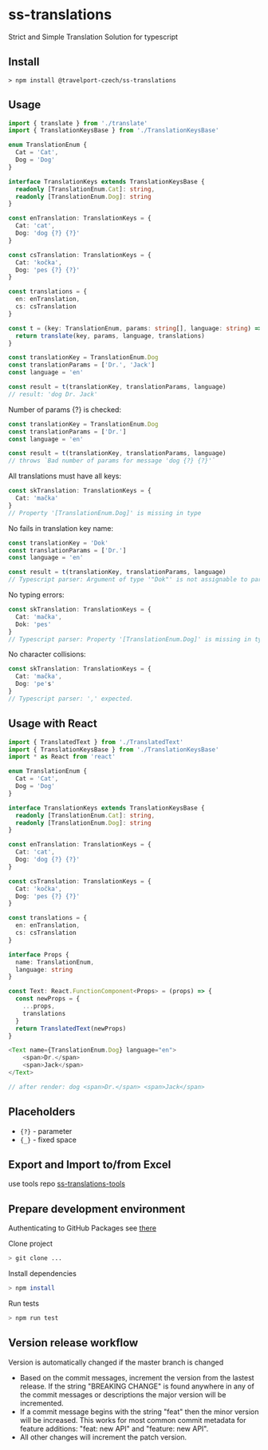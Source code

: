 # ss-translations
Strict and Simple Translation Solution for typescript

## Install

```
> npm install @travelport-czech/ss-translations
```

## Usage
```typescript
import { translate } from './translate'
import { TranslationKeysBase } from './TranslationKeysBase'

enum TranslationEnum {
  Cat = 'Cat',
  Dog = 'Dog'
}

interface TranslationKeys extends TranslationKeysBase {
  readonly [TranslationEnum.Cat]: string,
  readonly [TranslationEnum.Dog]: string
}

const enTranslation: TranslationKeys = {
  Cat: 'cat',
  Dog: 'dog {?} {?}'
}

const csTranslation: TranslationKeys = {
  Cat: 'kočka',
  Dog: 'pes {?} {?}'
}

const translations = {
  en: enTranslation,
  cs: csTranslation
}

const t = (key: TranslationEnum, params: string[], language: string) => {
  return translate(key, params, language, translations)
}

const translationKey = TranslationEnum.Dog
const translationParams = ['Dr.', 'Jack']
const language = 'en'

const result = t(translationKey, translationParams, language)
// result: 'dog Dr. Jack'
```

Number of params {?} is checked:

```typescript
const translationKey = TranslationEnum.Dog
const translationParams = ['Dr.']
const language = 'en'

const result = t(translationKey, translationParams, language)
// throws `Bad number of params for message 'dog {?} {?}'`
```

All translations must have all keys:

```typescript
const skTranslation: TranslationKeys = {
  Cat: 'mačka'
}
// Property '[TranslationEnum.Dog]' is missing in type
```

No fails in translation key name:

```typescript
const translationKey = 'Dok'
const translationParams = ['Dr.']
const language = 'en'

const result = t(translationKey, translationParams, language)
// Typescript parser: Argument of type '"Dok"' is not assignable to parameter of type 'TranslationEnum'.
```

No typing errors:

```typescript
const skTranslation: TranslationKeys = {
  Cat: 'mačka',
  Dok: 'pes'
}
// Typescript parser: Property '[TranslationEnum.Dog]' is missing in type
```

No character collisions:

```typescript
const skTranslation: TranslationKeys = {
  Cat: 'mačka',
  Dog: 'pe's'
}
// Typescript parser: ',' expected.
```

## Usage with React
```typescript
import { TranslatedText } from './TranslatedText'
import { TranslationKeysBase } from './TranslationKeysBase'
import * as React from 'react'

enum TranslationEnum {
  Cat = 'Cat',
  Dog = 'Dog'
}

interface TranslationKeys extends TranslationKeysBase {
  readonly [TranslationEnum.Cat]: string,
  readonly [TranslationEnum.Dog]: string
}

const enTranslation: TranslationKeys = {
  Cat: 'cat',
  Dog: 'dog {?} {?}'
}

const csTranslation: TranslationKeys = {
  Cat: 'kočka',
  Dog: 'pes {?} {?}'
}

const translations = {
  en: enTranslation,
  cs: csTranslation
}

interface Props {
  name: TranslationEnum,
  language: string
}

const Text: React.FunctionComponent<Props> = (props) => {
  const newProps = {
    ...props,
    translations
  }
  return TranslatedText(newProps)
}

<Text name={TranslationEnum.Dog} language="en">
    <span>Dr.</span>
    <span>Jack</span>
</Text>

// after render: dog <span>Dr.</span> <span>Jack</span>
```

## Placeholders
* `{?}` - parameter
* `{_}` - fixed space

## Export and Import to/from Excel

use tools repo [ss-translations-tools](https://github.com/Travelport-Czech/ss-translations-tools)

## Prepare development environment

Authenticating to GitHub Packages
see [there](https://help.github.com/en/github/managing-packages-with-github-packages/configuring-npm-for-use-with-github-packages#authenticating-to-github-packages)

Clone project
```bash
> git clone ...
```
Install dependencies
```bash
> npm install
```
Run tests
```bash
> npm run test
```

## Version release workflow

Version is automatically changed if the master branch is changed

* Based on the commit messages, increment the version from the lastest release.
If the string "BREAKING CHANGE" is found anywhere in any of the commit messages or descriptions the major version will be incremented.
* If a commit message begins with the string "feat" then the minor version will be increased. This works for most common commit metadata for feature additions: "feat: new API" and "feature: new API".
* All other changes will increment the patch version.
